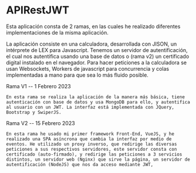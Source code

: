 # APIRestJWT
Esta aplicación consta de 2 ramas, en las cuales he realizado diferentes implementaciones de la 
misma aplicación.

La aplicación consiste en una calculadora, desarrollada con JISON, un intérprete de LEX para Javascript. Tenemos un servidor de autentificación, el cual nos autentifica usando una base de datos o (rama v2) un certificado digital instalado en el navegador. Para hacer peticiones a la calculadora se usan Websockets, Workers de javascript para concurrencia y colas implementadas a mano para que sea lo más fluido posible.

Rama V1  -- 1 Febrero 2023

    En esta rama se realiza la aplicación de la manera más básica, tiene autenticación con base de datos y usa MongoDB para ello, y autentifica al usuario con un JWT. La interfaz está implementada con JQuery, Bootstrap y SwiperJS.

Rama V2  -- 15 Febrero 2023

    En esta rama he usado mi primer framework Front-End, VueJS, y he realizado una SPA asíncrona que cambia la interfaz por medio de eventos. He utilizado un proxy inverso, que redirige las diversas peticiones a sus respectivos servidores, este servidor consta con certificado (auto-firmado), y redirige las peticiones a 3 servicios distintos, un servidor web (Nginx) que sirve la página, un servidor de autentificación (NodeJS) que nos da acceso mediante JWT, 

